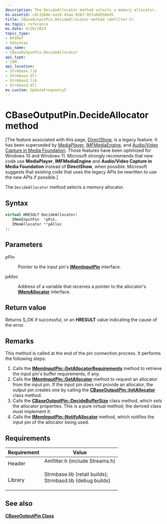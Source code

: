 ```yaml
---
description: The DecideAllocator method selects a memory allocator.
ms.assetid: cdc15b0e-ea1b-43aa-9267-95fa9db56ed5
title: CBaseOutputPin.DecideAllocator method (Amfilter.h)
ms.topic: reference
ms.date: 4/26/2023
topic_type: 
- APIRef
- kbSyntax
api_name: 
- CBaseOutputPin.DecideAllocator
api_type: 
- COM
api_location: 
- Strmbase.lib
- Strmbase.dll
- Strmbasd.lib
- Strmbasd.dll
ms.custom: UpdateFrequency5
---
```


# CBaseOutputPin.DecideAllocator method

\[The feature associated with this page, [DirectShow](/windows/win32/directshow/directshow), is a legacy feature. It has been superseded by [MediaPlayer](/uwp/api/Windows.Media.Playback.MediaPlayer), [IMFMediaEngine](/windows/win32/api/mfmediaengine/nn-mfmediaengine-imfmediaengine), and [Audio/Video Capture in Media Foundation](windows/win32/medfound/audio-video-capture-in-media-foundation). Those features have been optimized for Windows 10 and Windows 11. Microsoft strongly recommends that new code use **MediaPlayer**, **IMFMediaEngine** and **Audio/Video Capture in Media Foundation** instead of **DirectShow**, when possible. Microsoft suggests that existing code that uses the legacy APIs be rewritten to use the new APIs if possible.\]

The `DecideAllocator` method selects a memory allocator.

## Syntax


```C++
virtual HRESULT DecideAllocator(
   IMemInputPin  *pPin,
   IMemAllocator **pAlloc
);
```



## Parameters

<dl> <dt>

*pPin* 
</dt> <dd>

Pointer to the input pin's [**IMemInputPin**](/windows/desktop/api/Strmif/nn-strmif-imeminputpin) interface.

</dd> <dt>

*pAlloc* 
</dt> <dd>

Address of a variable that receives a pointer to the allocator's [**IMemAllocator**](/windows/desktop/api/Strmif/nn-strmif-imemallocator) interface.

</dd> </dl>

## Return value

Returns S\_OK if successful, or an **HRESULT** value indicating the cause of the error.

## Remarks

This method is called at the end of the pin connection process. It performs the following steps:

1.  Calls the [**IMemInputPin::GetAllocatorRequirements**](/windows/desktop/api/Strmif/nf-strmif-imeminputpin-getallocatorrequirements) method to retrieve the input pin's buffer requirements, if any.
2.  Calls the [**IMemInputPin::GetAllocator**](/windows/desktop/api/Strmif/nf-strmif-imeminputpin-getallocator) method to request an allocator from the input pin. If the input pin does not provide an allocator, the output pin creates one by calling the [**CBaseOutputPin::InitAllocator**](cbaseoutputpin-initallocator.md) class method.
3.  Calls the [**CBaseOutputPin::DecideBufferSize**](cbaseoutputpin-decidebuffersize.md) class method, which sets the allocator properties. This is a pure virtual method; the derived class must implement it.
4.  Calls the [**IMemInputPin::NotifyAllocator**](/windows/desktop/api/Strmif/nf-strmif-imeminputpin-notifyallocator) method, which notifies the input pin of the allocator being used.

## Requirements



| Requirement | Value |
|--------------------|--------------------------------------------------------------------------------------------------------------------------------------------------------------------------------------------|
| Header<br/>  | <dl> <dt>Amfilter.h (include Streams.h)</dt> </dl>                                                                                  |
| Library<br/> | <dl> <dt>Strmbase.lib (retail builds); </dt> <dt>Strmbasd.lib (debug builds)</dt> </dl> |



## See also

<dl> <dt>

[**CBaseOutputPin Class**](cbaseoutputpin.md)
</dt> </dl>

 

 




